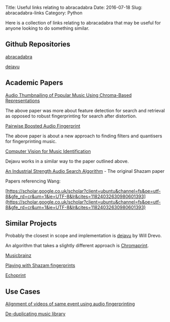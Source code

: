Title: Useful links relating to abracadabra
Date: 2016-07-18
Slug: abracadabra-links
Category: Python

Here is a collection of links relating to abracadabra that may be useful for anyone looking to do something similar.

Github Repositories
-------------------

[abracadabra](https://github.com/notexactlyawe/abracadabra)

[dejavu](https://github.com/worldveil/dejavu)

Academic Papers
---------------

[Audio Thumbnailing of Popular Music Using Chroma-Based Representations](http://musicweb.ucsd.edu/~sdubnov/CATbox/Reader/ThumbnailingMM05.pdf)

The above paper was more about feature detection for search and retrieval as opposed to robust fingerprinting for search after distortion.

[Pairwise Boosted Audio Fingerprint](http://slsp.kaist.ac.kr/~swkim/papers/journal_TIFS_2009.pdf)

The above paper is about a new approach to finding filters and quantisers for fingerprinting music.

[Computer Vision for Music Identification](http://www.cs.cmu.edu/~yke/musicretrieval/cvpr2005-mr.pdf)

Dejavu works in a similar way to the paper outlined above.

[An Industrial Strength Audio Search Algorithm](http://www.ee.columbia.edu/~dpwe/papers/Wang03-shazam.pdf) - The original Shazam paper

Papers referencing Wang:

[https://scholar.google.co.uk/scholar?client=ubuntu&channel=fs&oe=utf-8&gfe_rd=cr&um=1&ie=UTF-8&lr&cites=11824032630980601393](https://scholar.google.co.uk/scholar?client=ubuntu&channel=fs&oe=utf-8&gfe_rd=cr&um=1&ie=UTF-8&lr&cites=11824032630980601393)

Similar Projects
----------------

Probably the closest in scope and implementation is [dejavu](https://github.com/worldveil/dejavu) by Will Drevo.

An algorithm that takes a slightly different approach is [Chromaprint](https://acoustid.org/chromaprint).

[Musicbrainz](https://wiki.musicbrainz.org/Fingerprinting)

[Playing with Shazam fingerprints](http://aubio.org/news/20091111-2339_shazam)

[Echoprint](http://echoprint.me/)

Use Cases
---------

[Alignment of videos of same event using audio fingerprinting](http://static1.squarespace.com/static/53f7940ae4b05c506d396373/t/5669c81ba2bab86d89ef3dec/1449773083824/Koh_30x40.pdf)

[De-duplicating music library](https://news.ycombinator.com/item?id=8303713) 
